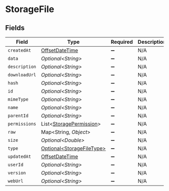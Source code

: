 # StorageFile


## Fields

| Field                                                                                     | Type                                                                                      | Required                                                                                  | Description                                                                               |
| ----------------------------------------------------------------------------------------- | ----------------------------------------------------------------------------------------- | ----------------------------------------------------------------------------------------- | ----------------------------------------------------------------------------------------- |
| `createdAt`                                                                               | [OffsetDateTime](https://docs.oracle.com/javase/8/docs/api/java/time/OffsetDateTime.html) | :heavy_minus_sign:                                                                        | N/A                                                                                       |
| `data`                                                                                    | *Optional\<String>*                                                                       | :heavy_minus_sign:                                                                        | N/A                                                                                       |
| `description`                                                                             | *Optional\<String>*                                                                       | :heavy_minus_sign:                                                                        | N/A                                                                                       |
| `downloadUrl`                                                                             | *Optional\<String>*                                                                       | :heavy_minus_sign:                                                                        | N/A                                                                                       |
| `hash`                                                                                    | *Optional\<String>*                                                                       | :heavy_minus_sign:                                                                        | N/A                                                                                       |
| `id`                                                                                      | *Optional\<String>*                                                                       | :heavy_minus_sign:                                                                        | N/A                                                                                       |
| `mimeType`                                                                                | *Optional\<String>*                                                                       | :heavy_minus_sign:                                                                        | N/A                                                                                       |
| `name`                                                                                    | *Optional\<String>*                                                                       | :heavy_minus_sign:                                                                        | N/A                                                                                       |
| `parentId`                                                                                | *Optional\<String>*                                                                       | :heavy_minus_sign:                                                                        | N/A                                                                                       |
| `permissions`                                                                             | List\<[StoragePermission](../../models/shared/StoragePermission.md)>                      | :heavy_minus_sign:                                                                        | N/A                                                                                       |
| `raw`                                                                                     | Map\<String, *Object*>                                                                    | :heavy_minus_sign:                                                                        | N/A                                                                                       |
| `size`                                                                                    | *Optional\<Double>*                                                                       | :heavy_minus_sign:                                                                        | N/A                                                                                       |
| `type`                                                                                    | [Optional\<StorageFileType>](../../models/shared/StorageFileType.md)                      | :heavy_minus_sign:                                                                        | N/A                                                                                       |
| `updatedAt`                                                                               | [OffsetDateTime](https://docs.oracle.com/javase/8/docs/api/java/time/OffsetDateTime.html) | :heavy_minus_sign:                                                                        | N/A                                                                                       |
| `userId`                                                                                  | *Optional\<String>*                                                                       | :heavy_minus_sign:                                                                        | N/A                                                                                       |
| `version`                                                                                 | *Optional\<String>*                                                                       | :heavy_minus_sign:                                                                        | N/A                                                                                       |
| `webUrl`                                                                                  | *Optional\<String>*                                                                       | :heavy_minus_sign:                                                                        | N/A                                                                                       |